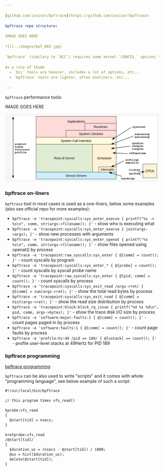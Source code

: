 ```yaml
---

[github.com/iovisor/bpftrace](https://github.com/iovisor/bpftrace)

bpftrace repo structure:

IMAGE GOES HERE

![](../images/bpf_003.jpg)

`bpftrace` (similary to `BCC`) requires some kernel `CONFIG_` options to be set, see [INSTALL.md](https://github.com/iovisor/bpftrace/blob/master/INSTALL.md) for all the details.

As a rule of thumb
  - `bcc` tools are heavier, includes a lot of options, etc...
  - `bpftrace` tools are lighter, often oneliners, etc...

---
```


`bpftrace` performance tools:

IMAGE GOES HERE

![](../images/bpf_004.jpg)

### bpftrace on-liners
`bpftrace` tool in most cases is used as a one-liners, below some examples (also see official repo for more examples):
- `bpftrace -e 'tracepoint:syscalls:sys_enter_execve { printf("%s -> %s\n", comm, str(args->filename)); }'` - show who is executing what
- `bpftrace -e 'tracepoint:syscalls:sys_enter_execve { join(args->argv); }'` - show new processes with arguments
- `bpftrace -e 'tracepoint:syscalls:sys_enter_openat { printf("%s %s\n", comm, str(args->filename)); }'` - show files opened using openat() by process
- `bpftrace -e 'tracepoint:raw_syscalls:sys_enter { @[comm] = count(); }'` - count syscalls by program
- `bpftrace -e 'tracepoint:syscalls:sys_enter_* { @[probe] = count(); }'` - count syscalls by syscall probe name
- `bpftrace -e 'tracepoint:raw_syscalls:sys_enter { @[pid, comm] = count(); }'` - count syscalls by process
- `bpftrace -e 'tracepoint:syscalls:sys_exit_read /args->ret/ { @[comm] = sum(args->ret); }'` - show the total read bytes by process
- `bpftrace -e 'tracepoint:syscalls:sys_exit_read { @[comm] = hist(args->ret); }'` - show the read size distribution by process
- `bpftrace -e 'tracepoint:block:block_rq_issue { printf("%d %s %d\n", pid, comm, args->bytes); }'` - show the trace disk I/O size by process
- `bpftrace -e 'software:major-faults:1 { @[comm] = count(); }'` - count pages paged in by process
- `bpftrace -e 'software:faults:1 { @[comm] = count(); }'` - count page faults by process
- `bpftrace -e 'profile:hz:49 /pid == 189/ { @[ustack] == count(); }'` - profile user-level stacks at 49Hertz for PID 189

### bpftrace programming
[bpftrace programming](./programming.md)

`bpftrace` can be also used to write "scripts" and it comes with whole "programming language", see below example of such a script:
```
#!/usr/local/bin/bpftrace

// this program times vfs_read()

kprobe:vfs_read
{
  @start[tid] = nsecs;
}

kretprobe:vfs_read
/@start[tid]/
{
  $duration_us = (nsecs - @start[tid]) / 1000;
  @us = hist($duration_us);
  delete(@start[tid]);
}
```
